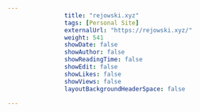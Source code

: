 ---
                title: "rejowski.xyz"
                tags: [Personal Site]
                externalUrl: "https://rejowski.xyz/"
                weight: 541
                showDate: false
                showAuthor: false
                showReadingTime: false
                showEdit: false
                showLikes: false
                showViews: false
                layoutBackgroundHeaderSpace: false
                ---
